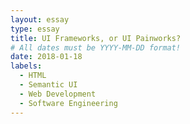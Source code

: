 ```yaml
---
layout: essay
type: essay
title: UI Frameworks, or UI Painworks?
# All dates must be YYYY-MM-DD format!
date: 2018-01-18
labels:
  - HTML
  - Semantic UI
  - Web Development
  - Software Engineering
---
```

